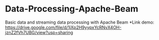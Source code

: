 # Data-Processing-Apache-Beam

Basic data and streaming data processing with Apache Beam
*Link demo: https://drive.google.com/file/d/1jXp2H9yypxYcRNvX4OH-jznZ2fVh7UBG/view?usp=sharing
